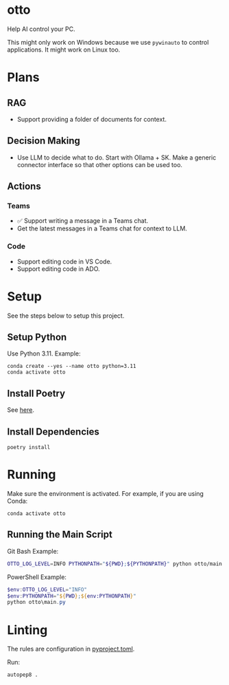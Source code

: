 # otto
Help AI control your PC.

This might only work on Windows because we use `pywinauto` to control applications.
It might work on Linux too.

# Plans
## RAG
- Support providing a folder of documents for context.

## Decision Making
- Use LLM to decide what to do. Start with Ollama + SK. Make a generic connector interface so that other options can be used too.

## Actions
### Teams
- ✅ Support writing a message in a Teams chat.
- Get the latest messages in a Teams chat for context to LLM.

### Code
- Support editing code in VS Code.
- Support editing code in ADO.

# Setup
See the steps below to setup this project.

## Setup Python
Use Python 3.11.
Example:
```shell
conda create --yes --name otto python=3.11
conda activate otto
```

## Install Poetry
See [here](https://python-poetry.org/docs/main).

## Install Dependencies
```shell
poetry install
```

# Running
Make sure the environment is activated.
For example, if you are using Conda:
```shell
conda activate otto
```

## Running the Main Script
Git Bash Example:
```bash
OTTO_LOG_LEVEL=INFO PYTHONPATH="${PWD};${PYTHONPATH}" python otto/main.py
```

PowerShell Example:
```powershell
$env:OTTO_LOG_LEVEL="INFO"
$env:PYTHONPATH="${PWD};${env:PYTHONPATH}"
python otto\main.py
```

# Linting
The rules are configuration in [pyproject.toml](pyproject.toml).

Run:
```shell
autopep8 .
```